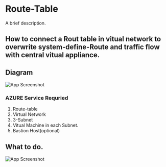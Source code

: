 # Route-Table 

A brief description.

## How to connect a Rout table in vitual network to overwrite system-define-Route and traffic flow with central vitual appliance.



## Diagram

![App Screenshot](https://github.com/satishvermacoen/Azure-LAB/blob/main/aws-azure-vpn-connectivity/img/draw.png)


### AZURE Service Requried 

1. Route-table
2. Virtual Network
3. 3-Subnet
4. Vitual Machine in each Subnet.
5. Bastion Host(optional)

## What to do.

![App Screenshot](https://github.com/satishvermacoen/Azure-LAB/blob/main/aws-azure-vpn-connectivity/img/draw.png)